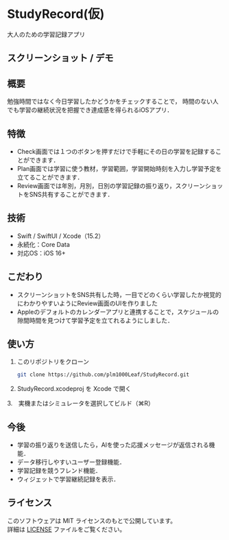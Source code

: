 # StudyRecord(仮)
大人のための学習記録アプリ

## スクリーンショット / デモ

## 概要
勉強時間ではなく今日学習したかどうかをチェックすることで，
時間のない人でも学習の継続状況を把握でき達成感を得られるiOSアプリ．

## 特徴
- Check画面では１つのボタンを押すだけで手軽にその日の学習を記録することができます．
- Plan画面では学習に使う教材，学習範囲，学習開始時刻を入力し学習予定を立てることができます．
- Review画面では年別，月別，日別の学習記録の振り返り，スクリーンショットをSNS共有することができます．

## 技術
- Swift / SwiftUI / Xcode（15.2）
- 永続化：Core Data
- 対応OS：iOS 16+

## こだわり
- スクリーンショットをSNS共有した時，一目でどのくらい学習したか視覚的にわかりやすいようにReview画面のUIを作りました
- Appleのデフォルトのカレンダーアプリと連携することで，スケジュールの隙間時間を見つけて学習予定を立てれるようにしました．

## 使い方
1. このリポジトリをクローン  
   ```bash
   git clone https://github.com/plm1000Leaf/StudyRecord.git

2. StudyRecord.xcodeproj を Xcode で開く

3.　実機またはシミュレータを選択してビルド（⌘R）

## 今後
- 学習の振り返りを送信したら，AIを使った応援メッセージが返信される機能．
- データ移行しやすいユーザー登録機能．
- 学習記録を競うフレンド機能．
- ウィジェットで学習継続記録を表示．
## ライセンス
このソフトウェアは MIT ライセンスのもとで公開しています。  
詳細は [LICENSE](LICENSE) ファイルをご覧ください。
